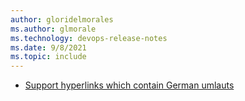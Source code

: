 ```yaml
---
author: gloridelmorales
ms.author: glmorale
ms.technology: devops-release-notes
ms.date: 9/8/2021
ms.topic: include
---
```


- [Support hyperlinks which contain German umlauts](#support-hyperlinks-which-contain-german-umlauts)